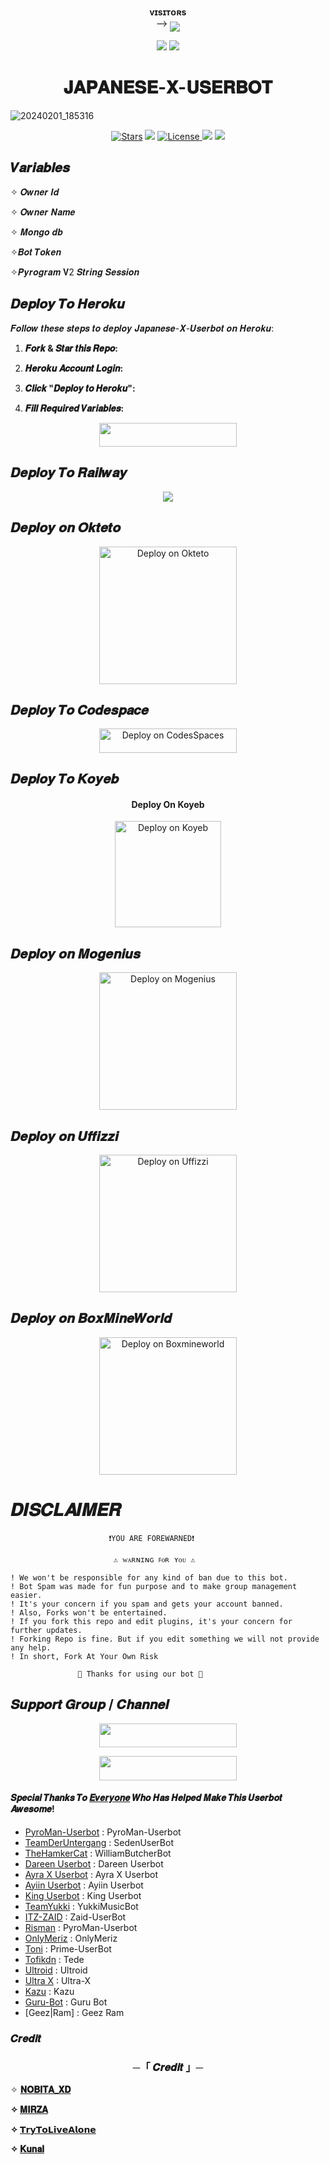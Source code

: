 <p align="center">
    <b>ᴠɪsɪᴛᴏʀs</b><br>
 -->    <img align="middle" src="https://profile-counter.glitch.me/Japanese-X-Userbot/count.svg" />
</p>

<p align="center">
  <img src="https://readme-typing-svg.herokuapp.com?color=F70000&lines=ωσяℓ∂+ℓαяgεsт+αη∂+ғαsтεsт+υsεявσт;ηεvεя+εxιsтε∂+ιη+тнιs+ωσяℓ∂.;+𝐉𝐚𝐩𝐚𝐧𝐞𝐬𝐞+𝐗++𝐔𝐬𝐞𝐫𝐛𝐨𝐭+❤️✨+%E2%9D%A4%EF%B8%8F">
  



  
  <img src="https://user-images.githubusercontent.com/73097560/115834477-dbab4500-a447-11eb-908a-139a6edaec5c.gif">
<h1 align="center">𝐉𝐀𝐏𝐀𝐍𝐄𝐒𝐄-𝐗-𝐔𝐒𝐄𝐑𝐁𝐎𝐓</h1>

![20240201_185316](https://github.com/Japanese-Userbots/Japanese-X-Userbot/assets/156512147/0782c397-c94b-4676-8cf1-89d26257b41a)

<p align="center">
<a href="https://github.com/Team-Japanese/Japanese-X-Userbot/stargazers"><img src="https://img.shields.io/github/stars/Team-Japanese/Japanese-X-Userbot?color=black&logo=github&logoColor=black&style=for-the-badge" alt="Stars" /></a>
<a href="https://github.com/Team-Japanese/Japanese-X-Userbot/network/members"> <img src="https://img.shields.io/github/forks/Team-Japanese/Japanese-X-Userbot?color=black&logo=github&logoColor=black&style=for-the-badge" /></a>
<a href="https://github.com/Team-Japanese/Japanese-X-Userbot/blob/master/LICENSE"> <img src="https://img.shields.io/badge/License-MIT-blueviolet?style=for-the-badge" alt="License" /> </a>
<a href="https://github.com/Team-Japanese/Japanese-X-Chatbot"> <img src="https://img.shields.io/github/repo-size/Team-Japanese/Japanese-X-Userbot?color=white&logo=github&logoColor=blue&style=for-the-badge" /></a>
<a href="https://github.com/nobitaaaxd/Team-Japanese/Japanese-X-Userbot/commits/aboutnobitaaxd"> <img src="https://img.shields.io/github/last-commit/Team-Japanese/Japanese-X-Userbot?color=black&logo=github&logoColor=black&style=for-the-badge" /></a>
</p>




## 𝑽𝒂𝒓𝒊𝒂𝒃𝒍𝒆𝒔

✧ 𝑶𝒘𝒏𝒆𝒓 𝑰𝒅 

✧ 𝑶𝒘𝒏𝒆𝒓 𝑵𝒂𝒎𝒆 

✧ 𝑴𝒐𝒏𝒈𝒐 𝒅𝒃

✧𝑩𝒐𝒕 𝑻𝒐𝒌𝒆𝒏

✧𝑷𝒚𝒓𝒐𝒈𝒓𝒂𝒎 𝐕2 𝑺𝒕𝒓𝒊𝒏𝒈 𝑺𝒆𝒔𝒔𝒊𝒐𝒏 



## 𝑫𝒆𝒑𝒍𝒐𝒚 𝑻𝒐 𝑯𝒆𝒓𝒐𝒌𝒖

𝑭𝒐𝒍𝒍𝒐𝒘 𝒕𝒉𝒆𝒔𝒆 𝒔𝒕𝒆𝒑𝒔 𝒕𝒐 𝒅𝒆𝒑𝒍𝒐𝒚 𝑱𝒂𝒑𝒂𝒏𝒆𝒔𝒆-𝑿-𝑼𝒔𝒆𝒓𝒃𝒐𝒕 𝒐𝒏 𝑯𝒆𝒓𝒐𝒌𝒖:

1. **𝑭𝒐𝒓𝒌 & 𝑺𝒕𝒂𝒓 𝒕𝒉𝒊𝒔 𝑹𝒆𝒑𝒐:**
    
2. **𝑯𝒆𝒓𝒐𝒌𝒖 𝑨𝒄𝒄𝒐𝒖𝒏𝒕 𝑳𝒐𝒈𝒊𝒏:**
  

3. **𝑪𝒍𝒊𝒄𝒌 "𝑫𝒆𝒑𝒍𝒐𝒚 𝒕𝒐 𝑯𝒆𝒓𝒐𝒌𝒖":**
   

4. **𝑭𝒊𝒍𝒍 𝑹𝒆𝒒𝒖𝒊𝒓𝒆𝒅 𝑽𝒂𝒓𝒊𝒂𝒃𝒍𝒆𝒔:**
  

<p align="center"><a href="http://dashboard.heroku.com/new?template=https://github.com/Team-Japanese/Japanese-X-Userbot"> <img src="https://img.shields.io/badge/Deploy%20On%20Heroku-purple?style=for-the-badge&logo=heroku" width="220" height="38.45"/></a></p>

## 𝑫𝒆𝒑𝒍𝒐𝒚 𝑻𝒐 𝑹𝒂𝒊𝒍𝒘𝒂𝒚


<p align="center">
    <a href="https://railway.app/new/template?template=https://github.com/Team-Japanese/Japanese-X-Userbot-Deploy"> <img src="https://railway.app/button.svg"/></a>


## 𝑫𝒆𝒑𝒍𝒐𝒚 𝒐𝒏 𝑶𝒌𝒕𝒆𝒕𝒐

  
<p align="center">
    <a href="https://cloud.okteto.com">
    <img src="https://okteto.com/develop-okteto.svg" alt="Deploy on Okteto" width="220px">
    </a>

    
## 𝑫𝒆𝒑𝒍𝒐𝒚 𝑻𝒐 𝑪𝒐𝒅𝒆𝒔𝒑𝒂𝒄𝒆 


</h4>

</p>

<p align="center" >
    <a href="https://github.com/codespaces/new">
    <img src="https://img.shields.io/badge/DEPLOY CODESPACE-h?color=black&style=for-the-badge&logo=visualstudiocode" width="220px" height="38.45" alt="Deploy on CodesSpaces" >
    </a>

## 𝑫𝒆𝒑𝒍𝒐𝒚 𝑻𝒐 𝑲𝒐𝒚𝒆𝒃

<h4 align="center"> Deploy On Koyeb
</h4>

</p>

<p align="center" >
    <a href="https://app.koyeb.com/apps/deploy?type=git&repository=github.com/https://github.com/Team-Japanese/Japanese-X-Userbot&branch=main&build_command=npm%20i&run_command=npm%20start&env[SESSION_ID]&env[OWNER_ID]&env[MONGODB_URI]&&env[OWNER_NAME]&env[PREFIX]=.&env[THUMB_IMAGE]=https://telegra.ph/file/3c341828d86ee7a89c73f.jpg&env[email]=infiniteytff@gmail.com&env[global_url]=instagram.com/sla.sher_&env[FAKE_COUNTRY_CODE]=974&env[READ_MESSAGE]=false&env[DISABLE_PM]=false&env[ANTI_BAD_WORD]=fuck&env[WORKTYPE]=public&env[THEME]=GOJO&env[PACK_INFO]=XLICON;MD&name=xliconuser000&env[KOYEB_NAME]=profilecorruptederror&env[ANTILINK_VALUES]=chat.telegram.com&env[PORT]=8000">
    <img src="https://www.koyeb.com/static/images/deploy/button.svg" width="170px" alt="Deploy on Koyeb" >
    </a>




## 𝑫𝒆𝒑𝒍𝒐𝒚 𝒐𝒏 𝑴𝒐𝒈𝒆𝒏𝒊𝒖𝒔

<p align="center">
    <a href="https://studio.mogenius.com/">
    <img src="https://www.cloudflare.com/static/90073b1e5bd8a0765640a20febb3dc22/mogenius_logo_quer.png" alt="Deploy on Mogenius" width="220px">
    </a>

## 𝑫𝒆𝒑𝒍𝒐𝒚 𝒐𝒏 𝑼𝒇𝒇𝒊𝒛𝒛𝒊

<p align="center">
    <a href="https://www.uffizzi.com/">
    <img src="https://i.ibb.co/Y29Kv4X/Screenshot-195.png" alt="Deploy on Uffizzi" width="220px">
    </a>

## 𝑫𝒆𝒑𝒍𝒐𝒚 𝒐𝒏 𝑩𝒐𝒙𝑴𝒊𝒏𝒆𝑾𝒐𝒓𝒍𝒅


<p align="center">
    <a href="https://dash.boxmineworld.com/">
    <img src="https://graph.org/file/2af0e67f320986702ea24.jpg" alt="Deploy on Boxmineworld" width="220px">
    </a>
    <br>
    
# 𝑫𝑰𝑺𝑪𝑳𝑨𝑰𝑴𝑬𝑹


```console
                      ❗️YOU ARE FOREWARNED❗️

                       ⚠️ ᴡᴀʀɴɪɴɢ ꜰᴏʀ ʏᴏᴜ ⚠️

! We won't be responsible for any kind of ban due to this bot.
! Bot Spam was made for fun purpose and to make group management easier.
! It's your concern if you spam and gets your account banned.
! Also, Forks won't be entertained.
! If you fork this repo and edit plugins, it's your concern for further updates.
! Forking Repo is fine. But if you edit something we will not provide any help.
! In short, Fork At Your Own Risk    

               💖 Thanks for using our bot 💖

```

## 𝑺𝒖𝒑𝒑𝒐𝒓𝒕 𝑮𝒓𝒐𝒖𝒑 / 𝑪𝒉𝒂𝒏𝒏𝒆𝒍

<p align="center"><a href="https://t.me/Japanese_Userbot_Support"><img src="https://img.shields.io/badge/𝚃𝙴𝙻𝙴𝙶𝚁𝙰𝙼-𝚂𝚄𝙿𝙿𝙾𝚁𝚃-black?&style=for-the-badge&logo=telegram" width="220" height="38.45"></a></p>

<p align="center"><a href="https://t.me/Japanese_Userbot"><img src="https://img.shields.io/badge/𝚃𝙴𝙻𝙴𝙶𝚁𝙰𝙼-𝚄𝙿𝙳𝙰𝚃𝙴𝚂-black?&style=for-the-badge&logo=telegram" width="220" height="38.45"></a></p>





#### 𝑺𝒑𝒆𝒄𝒊𝒂𝒍 𝑻𝒉𝒂𝒏𝒌𝒔 𝑻𝒐 [𝑬𝒗𝒆𝒓𝒚𝒐𝒏𝒆](https://github.com/Japanese-Userbots/Japanese-X-Userbot/graphs/contributors) 𝑾𝒉𝒐 𝑯𝒂𝒔 𝑯𝒆𝒍𝒑𝒆𝒅 𝑴𝒂𝒌𝒆 𝑻𝒉𝒊𝒔 𝑼𝒔𝒆𝒓𝒃𝒐𝒕 𝑨𝒘𝒆𝒔𝒐𝒎𝒆!
-  [PyroMan-Userbot](https://github.com/mrismanaziz/PyroMan-Userbot) : PyroMan-Userbot
-  [TeamDerUntergang](https://github.com/TeamDerUntergang/Telegram-SedenUserBot) : SedenUserBot
-  [TheHamkerCat](https://github.com/TheHamkerCat/WilliamButcherBot) : WilliamButcherBot
-  [Dareen Userbot](https://github.com/mikeel-ye/Dareen-Userbot) : Dareen Userbot
-  [Ayra X Userbot](https://github.com/OTANCABUL/Ayra) : Ayra X Userbot
-  [Ayiin Userbot](https://github.com/AyiinXd/Ayiin-Userbot) : Ayiin Userbot
-  [King Userbot](https://github.com/apisuserbot/King-Userbot) : King Userbot
-  [TeamYukki](https://github.com/TeamYukki/YukkiMusicBot) : YukkiMusicBot
-  [ITZ-ZAID](https://github.com/ITZ-ZAID) : Zaid-UserBot
-  [Risman](https://github.com/mrismanaziz) : PyroMan-Userbot
-  [OnlyMeriz](https://github.com/Onlymeriz) : OnlyMeriz
-  [Toni](https://github.com/Toni880) : Prime-UserBot
-  [Tofikdn](https://github.com/tofikdn) : Tede
-  [Ultroid](https://github.com/TeamUltroid/Ultroid) : Ultroid 
-  [Ultra X](https://github.com/ULTRA-OP/ULTRA-X) : Ultra-X
-  [Kazu](https://github.com/ionmusic) : Kazu
-  [Guru-Bot](https://github.com/Guru322/GURU-BOT) : Guru Bot
-  [Geez|Ram] : Geez Ram

### 𝑪𝒓𝒆𝒅𝒊𝒕

<h3 align="center">
    ─「 𝑪𝒓𝒆𝒅𝒊𝒕 」─
</h3>

✧ <b>[𝐍𝐎𝐁𝐈𝐓𝐀_𝐗𝐃](https://github.com/nobitaaaxd) 

✧ <b>[𝐌𝐈𝐑𝐙𝐀](https://github.com/MirzaElite) 

✧ <b>[𝗧𝗿𝘆𝗧𝗼𝗟𝗶𝘃𝗲𝗔𝗹𝗼𝗻𝗲](https://github.com/TryToLiveAlone)

✧ <b>[𝐊𝐮𝐧𝐚𝐥](https://github.com/VARC9210)

